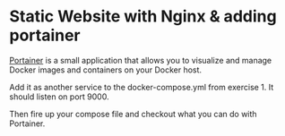 # Static Website with Nginx & adding portainer

[Portainer](https://github.com/portainer/portainer) is a small application that allows you to visualize and manage Docker images and containers on your Docker host.

Add it as another service to the docker-compose.yml from exercise 1. It should listen on port 9000.

Then fire up your compose file and checkout what you can do with Portainer.